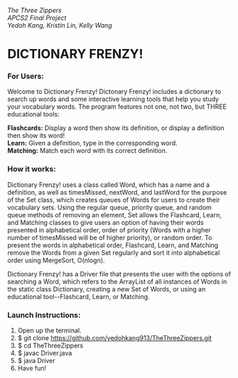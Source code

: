 *The Three Zippers*           
*APCS2 Final Project*           
*Yedoh Kang, Kristin Lin, Kelly Wang*          

# DICTIONARY FRENZY!

### For Users:
Welcome to Dictionary Frenzy! Dictonary Frenzy! includes a dictionary to search up words and some interactive learning tools that help you study your vocabulary words. The program features not one, not two, but THREE educational tools: 

**Flashcards:** Display a word then show its definition, or display a definition then show its word!     
**Learn:** Given a definition, type in the corresponding word.              
**Matching:** Match each word with its correct definition.                      

### How it works:

Dictionary Frenzy! uses a class called Word, which has a name and a definition, as well as timesMissed, nextWord, and lastWord for the purpose of the Set class, which creates queues of Words for users to create their vocabulary sets. Using the regular queue, priority queue, and random queue methods of removing an element, Set allows the Flashcard, Learn, and Matching classes to give users an option of having their words presented in alphabetical order, order of priority (Words with a higher number of timesMissed will be of higher priority), or random order. To present the words in alphabetical order, Flashcard, Learn, and Matching remove the Words from a given Set regularly and sort it into alphabetical order using MergeSort, O(nlogn).

Dictionary Frenzy! has a Driver file that presents the user with the options of searching a Word, which refers to the ArrayList of all instances of Words in the static class Dictionary, creating a new Set of Words, or using an educational tool--Flashcard, Learn, or Matching. 

### Launch Instructions: 
1. Open up the terminal.
2. $ git clone https://github.com/yedohkang913/TheThreeZippers.git
3. $ cd TheThreeZippers
4. $ javac Driver.java
5. $ java Driver
6. Have fun!

